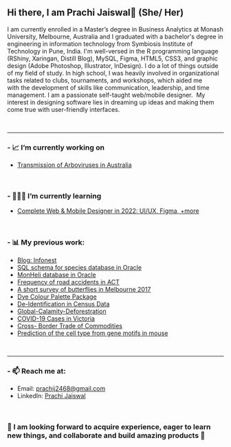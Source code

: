 ## Hi there,   I am Prachi Jaiswal👋 (She/ Her)

I am currently enrolled in a Master’s degree in Business Analytics at Monash University, Melbourne, Australia and I graduated with a bachelor's degree in engineering in information technology from Symbiosis Institute of Technology in Pune, India. I'm well-versed in the R programming language (RShiny, Xaringan, Distill Blog), MySQL, Figma, HTML5, CSS3, and graphic design (Adobe Photoshop, Illustrator, InDesign). I do a lot of things outside of my field of study. In high school, I was heavily involved in organizational tasks related to clubs, tournaments, and workshops, which aided me with the development of skills like communication, leadership, and time management. I am a passionate self-taught web/mobile designer.  My interest in designing software lies in dreaming up ideas and making them come true with user-friendly interfaces.

<br />
<hr>



### - 📈 I’m currently working on 


- [Transmission of Arboviruses in Australia](https://github.com/pjai0005/Analysis-on-Arbovirus-Transmission)


<br />



### - 👩🏻‍💻 I’m currently learning 


- [Complete Web & Mobile Designer in 2022: UI/UX, Figma, +more](https://www.udemy.com/course/complete-web-designer-mobile-designer-zero-to-mastery/)


<br />




### - 📊 My previous work:


- [Blog: Infonest](https://pjai0005-blog1.netlify.app/)
- [SQL schema for species database in Oracle](https://github.com/pjai0005/Basic-SQL-for-Species-Database)
- [MonHeli database in Oracle](https://github.com/pjai0005/MonHeli)
- [Frequency of road accidents in ACT](https://github.com/pjai0005/ACT-Road-Crash)
- [A short survey of butterflies in Melbourne 2017](https://github.com/pjai0005/short-survey-butterflies/tree/main)
- [Dye Colour Palette Package](https://github.com/pjai0005/Dye-Colour-Palette-Package)
- [De-Identification in Census Data](https://github.com/pjai0005/Deidentification-of-Census-Data-)
- [Global-Calamity-Deforestration](https://github.com/pjai0005/Global-Calamity-Deforestration)
- [COVID-19 Cases in Victoria](https://github.com/pjai0005/Covid-19-Cases-in-Victoria)
- [Cross- Border Trade of Commodities](https://github.com/pjai0005/5513assignment4_Team_Nemo/tree/main)
- [Prediction of the cell type from gene motifs in mouse](https://github.com/pjai0005/Prediction-of-cell-type-in-mouse)




<br />
<hr>


### - 📫 Reach me at:
- Email: prachij2468@gmail.com
- LinkedIn: [Prachi Jaiswal](https://www.linkedin.com/in/prachi-jaiswal-a07b66161/)


<br />

### 📌 I am looking forward to acquire experience, eager to learn new things, and collaborate and build amazing products 💼


